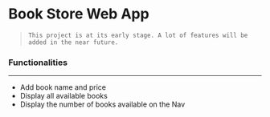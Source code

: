 # Book Store Web App

>`This project is at its early stage. A lot of features will be added in the near future. `

### Functionalities 
---
* Add book name and price
* Display all available books
* Display the number of books available on the Nav